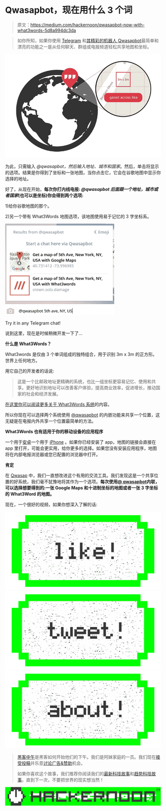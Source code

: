 # Qwasapbot，现在用什么 3 个词

> 原文：<https://medium.com/hackernoon/qwasapbot-now-with-what3words-5d8a994dc3da>

> 如你所知，如果你使用 [Telegram](https://telegram.org) 和[其精彩的机器人](https://www.qwasap.com/en/bots.php),[Qwasapbot](https://qwasap.com)最简单和漂亮的功能之一是从任何聊天、群组或电报频道轻松共享地图和坐标。

![](img/37168d8812d60bda3b075fc0933bf5e9.png)

为此，只需输入 *@qwasapbot，然后输入地址、城市和国家*。然后，单击将显示的选项。结果是你得到了坐标和一张地图，当你点击它，它会在谷歌地图中显示你选择的地址。

好了，从现在开始，**每次你打内线电报: *@qwasapbot 后面跟一个地址，城市或者国家*(也可以是坐标)你会得到两个选项:**

1)给你谷歌地图的那个。

2)另一个带有 What3Words 地图选项，该地图使用易于记忆的 3 字坐标系。

![](img/6ce2c8666d33b760909f6222147c7914.png)

Try it in any Telegram chat!

说到这里，现在是时候稍微开发一下了…

**什么是 What3Words？**

What3words 是仅由 3 个单词组成的独特组合，用于识别 3m x 3m 的正方形。世界上任何地方。

用它自己的开发者的话说:

> 这是一个比邮政地址更精确的系统，也比一组坐标更容易记忆、使用和共享。更好地识别地址可以改善客户体验，提高商业效率，促进增长，推动国家的社会和经济发展。

[在这里你可以阅读更多关于 What3Words 系统](http://what3words.com/about/)的内容。

所以你现在可以选择两个系统使用 [@qwasapbot](https://telegram.me/qwasapbot) 的内嵌功能来共享一个位置，这无疑是在电报内外共享一个位置最简单的方法。

**What3Words 也有适用于你的移动设备的应用程序**

一个用于[安卓](https://play.google.com/store/apps/details?id=com.what3words.android&hl=en)一个用于 [iPhone](https://itunes.apple.com/nl/app/what3words/id657878530?mt=8&ign-mpt=uo%3D4%26amp%3Buo%3D4) 。如果你已经安装了 app，地图的链接会直接在 app 里打开，可能会更实用，给你更多的选择。如果您没有安装应用程序，地图将在内部电报浏览器或您已配置的浏览器中打开。

**肯定**

在 [Qwasap](https://qwasap.com) 中，我们一直想改进这个有用的交流工具。我们发现这是一个共享位置的好系统，我们毫不犹豫地将其作为一个选项。**每次使用**[**@ qwasapbot**](http://twitter.com/qwasapbot)**内联，可以选择想要得到的:一张 Google Maps 和十进制坐标的地图或者一张 3 字坐标的 What3Word 的地图。**

现在，一个很好的视频，如果你想深入了解的话:

[![](img/50ef4044ecd4e250b5d50f368b775d38.png)](http://bit.ly/HackernoonFB)[![](img/979d9a46439d5aebbdcdca574e21dc81.png)](https://goo.gl/k7XYbx)[![](img/2930ba6bd2c12218fdbbf7e02c8746ff.png)](https://goo.gl/4ofytp)

> [黑客中午](http://bit.ly/Hackernoon)是黑客如何开始他们的下午。我们是阿妹家庭的一员。我们现在[接受投稿](http://bit.ly/hackernoonsubmission)并乐意[讨论广告&赞助](mailto:partners@amipublications.com)机会。
> 
> 如果你喜欢这个故事，我们推荐你阅读我们的[最新科技故事](http://bit.ly/hackernoonlatestt)和[趋势科技故事](https://hackernoon.com/trending)。直到下一次，不要把世界的现实想当然！

![](img/be0ca55ba73a573dce11effb2ee80d56.png)